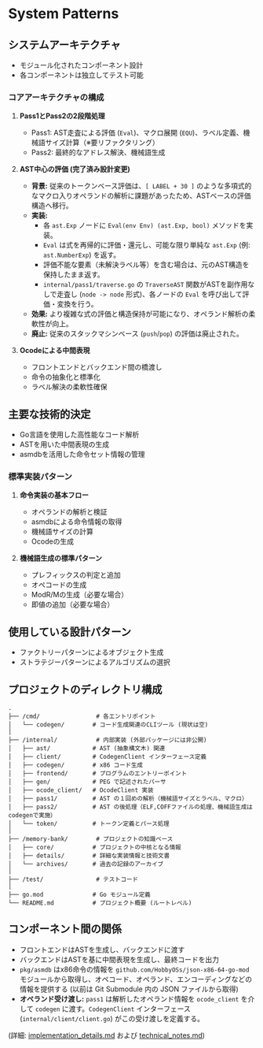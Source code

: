 # System Patterns

## システムアーキテクチャ
- モジュール化されたコンポーネント設計
- 各コンポーネントは独立してテスト可能

### コアアーキテクチャの構成
1. **Pass1とPass2の2段階処理**
   - Pass1: AST走査による評価 (`Eval`)、マクロ展開 (`EQU`)、ラベル定義、機械語サイズ計算（※要リファクタリング）
   - Pass2: 最終的なアドレス解決、機械語生成

2. **AST中心の評価 (完了済み設計変更)**
   - **背景:** 従来のトークンベース評価は、`[ LABEL + 30 ]` のような多項式的なマクロ入りオペランドの解析に課題があったため、ASTベースの評価構造へ移行。
   - **実装:**
     - 各 `ast.Exp` ノードに `Eval(env Env) (ast.Exp, bool)` メソッドを実装。
     - `Eval` は式を再帰的に評価・還元し、可能な限り単純な `ast.Exp` (例: `ast.NumberExp`) を返す。
     - 評価不能な要素（未解決ラベル等）を含む場合は、元のAST構造を保持したまま返す。
     - `internal/pass1/traverse.go` の `TraverseAST` 関数がASTを副作用なしで走査し (`node -> node` 形式)、各ノードの `Eval` を呼び出して評価・変換を行う。
   - **効果:** より複雑な式の評価と構造保持が可能になり、オペランド解析の柔軟性が向上。
   - **廃止:** 従来のスタックマシンベース (`push`/`pop`) の評価は廃止された。

3. **Ocodeによる中間表現**
   - フロントエンドとバックエンド間の橋渡し
   - 命令の抽象化と標準化
   - ラベル解決の柔軟性確保

## 主要な技術的決定
- Go言語を使用した高性能なコード解析
- ASTを用いた中間表現の生成
- asmdbを活用した命令セット情報の管理

### 標準実装パターン
1. **命令実装の基本フロー**
   - オペランドの解析と検証
   - asmdbによる命令情報の取得
   - 機械語サイズの計算
   - Ocodeの生成

2. **機械語生成の標準パターン**
   - プレフィックスの判定と追加
   - オペコードの生成
   - ModR/Mの生成（必要な場合）
   - 即値の追加（必要な場合）

## 使用している設計パターン
- ファクトリーパターンによるオブジェクト生成
- ストラテジーパターンによるアルゴリズムの選択

## プロジェクトのディレクトリ構成
```
.
├── /cmd/                # 各エントリポイント
│   └── codegen/        # コード生成関連のCLIツール (現状は空)
│
├── /internal/           # 内部実装 (外部パッケージには非公開)
│   ├── ast/            # AST (抽象構文木) 関連
│   ├── client/         # CodegenClient インターフェース定義
│   ├── codegen/        # x86 コード生成
│   ├── frontend/       # プログラムのエントリーポイント
│   ├── gen/            # PEG で記述されたパーサ
│   ├── ocode_client/   # OcodeClient 実装
│   ├── pass1/          # AST の１回めの解析（機械語サイズとラベル、マクロ）
│   ├── pass2/          # AST の後処理（ELF,COFFファイルの処理、機械語生成はcodegenで実施）
│   └── token/          # トークン定義とパース処理
│
├── /memory-bank/        # プロジェクトの知識ベース
│   ├── core/           # プロジェクトの中核となる情報
│   ├── details/        # 詳細な実装情報と技術文書
│   └── archives/       # 過去の記録のアーカイブ
│
├── /test/               # テストコード
│
├── go.mod              # Go モジュール定義
└── README.md           # プロジェクト概要 (ルートレベル)
```

## コンポーネント間の関係
- フロントエンドはASTを生成し、バックエンドに渡す
- バックエンドはASTを基に中間表現を生成し、最終コードを出力
- `pkg/asmdb` はx86命令の情報を `github.com/HobbyOSs/json-x86-64-go-mod` モジュールから取得し、オペコード、オペランド、エンコーディングなどの情報を提供する (以前は Git Submodule 内の JSON ファイルから取得)
- **オペランド受け渡し:** `pass1` は解析したオペランド情報を `ocode_client` を介して `codegen` に渡す。`CodegenClient` インターフェース (`internal/client/client.go`) がこの受け渡しを定義する。

(詳細: [implementation_details.md](../details/implementation_details.md) および [technical_notes.md](../details/technical_notes.md))
